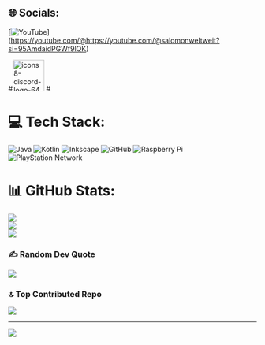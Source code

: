 
## 🌐 Socials:
[![YouTube](https://img.shields.io/badge/YouTube-%23FF0000.svg?logo=YouTube&logoColor=white)]
(https://youtube.com/@https://youtube.com/@salomonweltweit?si=95AmdaidPGWf9lQK) 



#<img width="64" height="64" alt="icons8-discord-logo-64" src="https://github.com/user-attachments/assets/b9f9967d-f09a-4068-#ab4b-28e3807d14c6" />
#</br>
#



# 💻 Tech Stack:
![Java](https://img.shields.io/badge/java-%23ED8B00.svg?style=for-the-badge&logo=openjdk&logoColor=white) ![Kotlin](https://img.shields.io/badge/kotlin-%237F52FF.svg?style=for-the-badge&logo=kotlin&logoColor=white) ![Inkscape](https://img.shields.io/badge/Inkscape-e0e0e0?style=for-the-badge&logo=inkscape&logoColor=080A13) ![GitHub](https://img.shields.io/badge/github-%23121011.svg?style=for-the-badge&logo=github&logoColor=white) ![Raspberry Pi](https://img.shields.io/badge/-Raspberry_Pi-C51A4A?style=for-the-badge&logo=Raspberry-Pi) ![PlayStation Network](https://img.shields.io/badge/PSN-%230070D1.svg?style=for-the-badge&logo=Playstation&logoColor=white)
# 📊 GitHub Stats:
![](https://github-readme-stats.vercel.app/api?username=salomonxt&theme=blue_navy&hide_border=true&include_all_commits=false&count_private=false)<br/>
![](https://nirzak-streak-stats.vercel.app/?user=salomonxt&theme=blue_navy&hide_border=true)<br/>
![](https://github-readme-stats.vercel.app/api/top-langs/?username=salomonxt&theme=blue_navy&hide_border=true&include_all_commits=false&count_private=false&layout=compact)

### ✍️ Random Dev Quote
![](https://quotes-github-readme.vercel.app/api?type=vetical&theme=tokyonight)

### 🔝 Top Contributed Repo
![](https://github-contributor-stats.vercel.app/api?username=salomonxt&limit=5&theme=ocean_dark&combine_all_yearly_contributions=true)

---
[![](https://visitcount.itsvg.in/api?id=salomonxt&icon=0&color=1)](https://visitcount.itsvg.in)

<!-- Proudly created with GPRM ( https://gprm.itsvg.in ) -->
